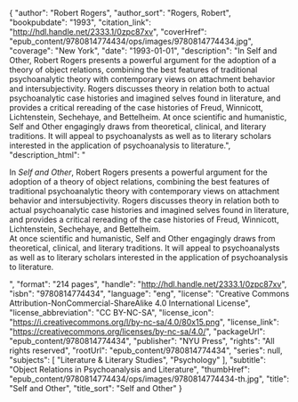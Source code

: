 {
  "author": "Robert Rogers",
  "author_sort": "Rogers, Robert",
  "bookpubdate": "1993",
  "citation_link": "http://hdl.handle.net/2333.1/0zpc87xv",
  "coverHref": "epub_content/9780814774434/ops/images/9780814774434.jpg",
  "coverage": "New York",
  "date": "1993-01-01",
  "description": "In Self and Other, Robert Rogers presents a powerful argument for the adoption of a theory of object relations, combining the best features of traditional psychoanalytic theory with contemporary views on attachment behavior and intersubjectivity. Rogers discusses theory in relation both to actual psychoanalytic case histories and imagined selves found in literature, and provides a critical rereading of the case histories of Freud, Winnicott, Lichtenstein, Sechehaye, and Bettelheim. At once scientific and humanistic, Self and Other engagingly draws from theoretical, clinical, and literary traditions.  It will appeal to psychoanalysts as well as to literary scholars interested in the application of psychoanalysis to literature.",
  "description_html": "<p>In <i>Self and Other</i>, Robert Rogers presents a powerful argument for the adoption of a theory of object relations, combining the best features of traditional psychoanalytic theory with contemporary views on attachment behavior and intersubjectivity. Rogers discusses theory in relation both to actual psychoanalytic case histories and imagined selves found in literature, and provides a critical rereading of the case histories of Freud, Winnicott, Lichtenstein, Sechehaye, and Bettelheim.<br> At once scientific and humanistic, Self and Other engagingly draws from theoretical, clinical, and literary traditions.  It will appeal to psychoanalysts as well as to literary scholars interested in the application of psychoanalysis to literature.</p>",
  "format": "214 pages",
  "handle": "http://hdl.handle.net/2333.1/0zpc87xv",
  "isbn": "9780814774434",
  "language": "eng",
  "license": "Creative Commons Attribution-NonCommercial-ShareAlike 4.0 International License",
  "license_abbreviation": "CC BY-NC-SA",
  "license_icon": "https://i.creativecommons.org/l/by-nc-sa/4.0/80x15.png",
  "license_link": "https://creativecommons.org/licenses/by-nc-sa/4.0/",
  "packageUrl": "epub_content/9780814774434",
  "publisher": "NYU Press",
  "rights": "All rights reserved",
  "rootUrl": "epub_content/9780814774434",
  "series": null,
  "subjects": [
    "Literature & Literary Studies",
    "Psychology"
  ],
  "subtitle": "Object Relations in Psychoanalysis and Literature",
  "thumbHref": "epub_content/9780814774434/ops/images/9780814774434-th.jpg",
  "title": "Self and Other",
  "title_sort": "Self and Other"
}
